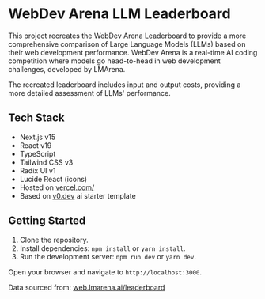 # WebDev Arena LLM Leaderboard

This project recreates the WebDev Arena Leaderboard to provide a more comprehensive comparison of Large Language Models (LLMs) based on their web development performance. WebDev Arena is a real-time AI coding competition where models go head-to-head in web development challenges, developed by LMArena.

The recreated leaderboard includes input and output costs, providing a more detailed assessment of LLMs' performance.

## Tech Stack

- Next.js v15
- React v19
- TypeScript
- Tailwind CSS v3
- Radix UI v1
- Lucide React (icons)
- Hosted on [vercel.com/](https://vercel.com/)
- Based on [v0.dev](https://v0.dev) ai starter template

## Getting Started

1.  Clone the repository.
2.  Install dependencies: `npm install` or `yarn install`.
3.  Run the development server: `npm run dev` or `yarn dev`.

Open your browser and navigate to `http://localhost:3000`.

Data sourced from: [web.lmarena.ai/leaderboard](https://web.lmarena.ai/leaderboard)
